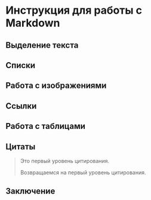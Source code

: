 # Инструкция для работы с Markdown

## Выделение текста

## Списки 

## Работа с изображениями

## Ссылки 

## Работа с таблицами

## Цитаты

> Это первый уровень цитирования.
> 
> Возвращаемся на первый уровень цитирования.

## Заключение 